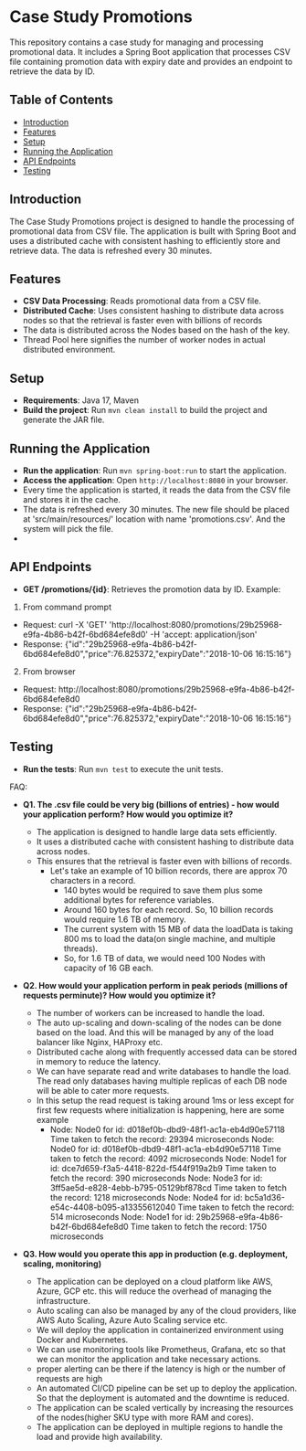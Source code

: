 # Case Study Promotions

This repository contains a case study for managing and processing promotional data.
It includes a Spring Boot application that processes CSV file containing promotion data with expiry date and provides an endpoint to retrieve the data by ID.

## Table of Contents

- [Introduction](#introduction)
- [Features](#features)
- [Setup](#setup)
- [Running the Application](#running-the-application)
- [API Endpoints](#api-endpoints)
- [Testing](#testing)

## Introduction

The Case Study Promotions project is designed to handle the processing of promotional data from CSV file.
The application is built with Spring Boot and uses a distributed cache with consistent hashing to efficiently store and retrieve data.
The data is refreshed every 30 minutes.

## Features

- **CSV Data Processing**: Reads promotional data from a CSV file.
- **Distributed Cache**: Uses consistent hashing to distribute data across nodes so that the retrieval is faster even with billions of records
- The data is distributed across the Nodes based on the hash of the key.
- Thread Pool here signifies the number of worker nodes in actual distributed environment.

## Setup

- **Requirements**: Java 17, Maven
- **Build the project**: Run `mvn clean install` to build the project and generate the JAR file.

## Running the Application

- **Run the application**: Run `mvn spring-boot:run` to start the application.
- **Access the application**: Open `http://localhost:8080` in your browser.
- Every time the application is started, it reads the data from the CSV file and stores it in the cache.
- The data is refreshed every 30 minutes. The new file should be placed at 'src/main/resources/' location with name 'promotions.csv'. And the system will pick the file. 
- 

## API Endpoints

- **GET /promotions/{id}**: Retrieves the promotion data by ID.
Example: 
1. From command prompt
- Request: curl -X 'GET' 'http://localhost:8080/promotions/29b25968-e9fa-4b86-b42f-6bd684efe8d0'  -H 'accept: application/json'
- Response: {"id":"29b25968-e9fa-4b86-b42f-6bd684efe8d0","price":76.825372,"expiryDate":"2018-10-06 16:15:16"} 
2. From browser
- Request: http://localhost:8080/promotions/29b25968-e9fa-4b86-b42f-6bd684efe8d0
- Response: {"id":"29b25968-e9fa-4b86-b42f-6bd684efe8d0","price":76.825372,"expiryDate":"2018-10-06 16:15:16"}


## Testing

- **Run the tests**: Run `mvn test` to execute the unit tests.

FAQ:
- **Q1. The .csv file could be very big (billions of entries) - how would your application perform? How would you optimize it?**
  - The application is designed to handle large data sets efficiently.
  - It uses a distributed cache with consistent hashing to distribute data across nodes.
  - This ensures that the retrieval is faster even with billions of records. 
    - Let's take an example of 10 billion records, there are approx 70 characters in a record.
      - 140 bytes would be required to save them plus some additional bytes for reference variables.
      - Around 160 bytes for each record. So, 10 billion records would require 1.6 TB of memory.
      - The current system with 15 MB of data the loadData is taking 800 ms to load the data(on single machine, and multiple threads).
      - So, for 1.6 TB of data, we would need 100 Nodes with capacity of 16 GB each.

- **Q2. How would your application perform in peak periods (millions of requests perminute)? How would you optimize it?**
  - The number of workers can be increased to handle the load.
  - The auto up-scaling and down-scaling of the nodes can be done based on the load. And this will be managed by any of the load balancer like Nginx, HAProxy etc.
  - Distributed cache along with frequently accessed data can be stored in memory to reduce the latency.
  - We can have separate read and write databases to handle the load. The read only databases having multiple replicas of each DB node will be able to cater more requests.
  - In this setup the read request is taking around 1ms or less except for first few requests where initialization is happening, here are some example
    - Node: Node0 for id: d018ef0b-dbd9-48f1-ac1a-eb4d90e57118
      Time taken to fetch the record: 29394 microseconds
      Node: Node0 for id: d018ef0b-dbd9-48f1-ac1a-eb4d90e57118
      Time taken to fetch the record: 4092 microseconds
      Node: Node1 for id: dce7d659-f3a5-4418-822d-f544f919a2b9
      Time taken to fetch the record: 390 microseconds
      Node: Node3 for id: 3ff5ae5d-e828-4ebb-b795-05129bf878cd
      Time taken to fetch the record: 1218 microseconds
      Node: Node4 for id: bc5a1d36-e54c-4408-b095-a13355612040
      Time taken to fetch the record: 514 microseconds
      Node: Node1 for id: 29b25968-e9fa-4b86-b42f-6bd684efe8d0
      Time taken to fetch the record: 1750 microseconds

- **Q3. How would you operate this app in production (e.g. deployment, scaling, monitoring)**
    - The application can be deployed on a cloud platform like AWS, Azure, GCP etc. this will reduce the overhead of managing the infrastructure.
    - Auto scaling can also be managed by any of the cloud providers, like AWS Auto Scaling, Azure Auto Scaling service etc.
    - We will deploy the application in containerized environment using Docker and Kubernetes.
    - We can use monitoring tools like Prometheus, Grafana, etc so that we can monitor the application and take necessary actions.
    - proper alerting can be there if the latency is high or the number of requests are high
    - An automated CI/CD pipeline can be set up to deploy the application. So that the deployment is automated and the downtime is reduced.
    - The application can be scaled vertically by increasing the resources of the nodes(higher SKU type with more RAM and cores).
    - The application can be deployed in multiple regions to handle the load and provide high availability.